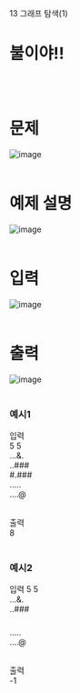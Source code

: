 13 그래프 탐색(1)
# 불이야!!
<br>
<br>

# 문제 
![image](https://github.com/user-attachments/assets/b292a069-855e-4983-9293-5926af06473d)  
<br>

# 예제 설명
![image](https://github.com/user-attachments/assets/d537792d-866a-4582-ba67-8a30e4e2fe12)  
<br>

# 입력
![image](https://github.com/user-attachments/assets/5da90b16-c342-485a-b0fa-e135bad6b673)  
<br>

# 출력
![image](https://github.com/user-attachments/assets/23d6808b-d594-48e6-a49b-d38d3af9f84a)  
<br>

### 예시1
입력  
5 5  
...&.  
..###  
#.###  
.....  
....@  
<br>

출력  
8  
<br>

### 예시2
입력
5 5  
...&.  
..###  
#####  
.....  
....@  
<br>

출력  
-1  
<br>
